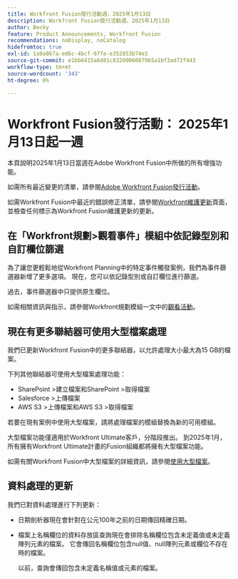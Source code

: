 ```yaml
---
title: Workfront Fusion發行活動週，2025年1月13日
description: Workfront Fusion發行活動週，2025年1月13日
author: Becky
feature: Product Announcements, Workfront Fusion
recommendations: noDisplay, noCatalog
hidefromtoc: true
exl-id: 1a9a867a-ed6c-4bcf-97fe-e352853b74e3
source-git-commit: e1bb6415a6d81c8320906087965a1bf3ad72f443
workflow-type: tm+mt
source-wordcount: '343'
ht-degree: 0%

---
```


# Workfront Fusion發行活動： 2025年1月13日起一週

本頁說明2025年1月13日當週在Adobe Workfront Fusion中所做的所有增強功能。

如需所有最近變更的清單，請參閱[Adobe Workfront Fusion發行活動](/help/workfront-fusion/fusion-product-releases/fusion-release-activity.md)。

如需Workfront Fusion中最近的錯誤修正清單，請參閱[Workfront維護更新](https://experienceleague.adobe.com/en/docs/workfront-known-issues/releases/current-updates)頁面，並檢查任何標示為Workfront Fusion維護更新的更新。

## 在「Workfront規劃>觀看事件」模組中依記錄型別和自訂欄位篩選

為了讓您更輕鬆地從Workfront Planning中的特定事件觸發案例，我們為事件篩選器新增了更多選項。 現在，您可以依記錄型別或自訂欄位進行篩選。

過去，事件篩選器中只提供原生欄位。

如需相關資訊與指示，請參閱Workfront規劃模組一文中的[觀看活動](/help/workfront-fusion/references/apps-and-modules/adobe-connectors/workfront-planning-modules.md#watch-events)。

## 現在有更多聯結器可使用大型檔案處理

我們已更新Workfront Fusion中的更多聯結器，以允許處理大小最大為15 GB的檔案。

下列其他聯結器可使用大型檔案處理功能：

* SharePoint >建立檔案和SharePoint >取得檔案
* Salesforce >上傳檔案
* AWS S3 >上傳檔案和AWS S3 >取得檔案

若要在現有案例中使用大型檔案，請將處理檔案的模組替換為新的可用模組。

大型檔案功能僅適用於Workfront Ultimate客戶，分階段推出。 到2025年1月，所有擁有Workfront Ultimate計畫的Fusion組織都將擁有大型檔案功能。

如需有關Workfront Fusion中大型檔案的詳細資訊，請參閱[使用大型檔案](/help/workfront-fusion/references/scenarios/fusion-large-files.md)。


## 資料處理的更新

我們已對資料處理進行下列更新：

* 日期剖析器現在會針對在公元100年之前的日期傳回精確日期。
* 檔案上名稱欄位的資料存放區查詢現在會排除名稱欄位包含未定義值或未定義陣列元素的檔案。 它會傳回名稱欄位包含null值、null陣列元素或欄位不存在時的檔案。

  以前，查詢會傳回包含未定義名稱值或元素的檔案。

